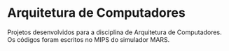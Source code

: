 # Arquitetura de Computadores

Projetos desenvolvidos para a disciplina de Arquitetura de Computadores.
Os códigos foram escritos no MIPS do simulador MARS.
